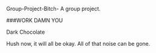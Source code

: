 Group-Project-Bitch-
A group project.

###WORK DAMN YOU

Dark Chocolate

Hush now, it will all be okay. All of that noise can be gone. 

